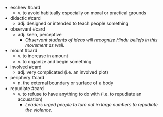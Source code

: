 - eschew #card
	- v. to avoid habitually especially on moral or practical grounds
- didactic #card
	- adj. designed or intended to teach people something
- observant #card
	- adj. keen, perceptive
		- _Observant students of ideas will recognize Hindu beliefs in this movement as well._
- mount #card
	- v. to increase in amount
	- v. to organize and begin something
- involved #card
	- adj. very complicated (i.e. an involved plot)
- periphery #card
	- n. the external boundary or surface of a body
- repudiate #card
	- v. to refuse to have anything to do with (i.e. to repudiate an accusation)
		- _Leaders urged people to turn out in large numbers to repudiate the violence._
